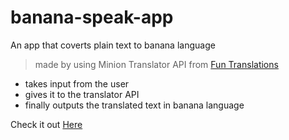 # banana-speak-app
An app that coverts plain text to banana language

> made by using Minion Translator API from [Fun Translations](https://funtranslations.com/)

- takes input from the user
- gives it to the translator API
- finally outputs the translated text in banana language

Check it out [Here](https://banana-app-translate.netlify.app/)
